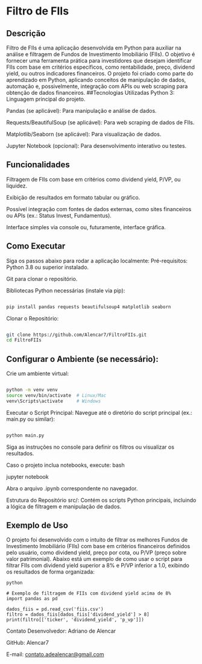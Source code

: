 # Filtro de FIIs
## Descrição
Filtro de FIIs é uma aplicação desenvolvida em Python para auxiliar na análise e filtragem de Fundos de Investimento Imobiliário (FIIs). O objetivo é fornecer uma ferramenta prática para investidores que desejam identificar FIIs com base em critérios específicos, como rentabilidade, preço, dividend yield, ou outros indicadores financeiros. O projeto foi criado como parte do aprendizado em Python, aplicando conceitos de manipulação de dados, automação e, possivelmente, integração com APIs ou web scraping para obtenção de dados financeiros.
##Tecnologias Utilizadas
Python 3: Linguagem principal do projeto.

Pandas (se aplicável): Para manipulação e análise de dados.

Requests/BeautifulSoup (se aplicável): Para web scraping de dados de FIIs.

Matplotlib/Seaborn (se aplicável): Para visualização de dados.

Jupyter Notebook (opcional): Para desenvolvimento interativo ou testes.

## Funcionalidades
Filtragem de FIIs com base em critérios como dividend yield, P/VP, ou liquidez.

Exibição de resultados em formato tabular ou gráfico.

Possível integração com fontes de dados externas, como sites financeiros ou APIs (ex.: Status Invest, Fundamentus).

Interface simples via console ou, futuramente, interface gráfica.

## Como Executar
Siga os passos abaixo para rodar a aplicação localmente:
Pré-requisitos:
Python 3.8 ou superior instalado.

Git para clonar o repositório.

Bibliotecas Python necessárias (instale via pip):
``` bash

pip install pandas requests beautifulsoup4 matplotlib seaborn
```
Clonar o Repositório:
```bash

git clone https://github.com/Alencar7/FiltroFIIs.git
cd FiltroFIIs
```
## Configurar o Ambiente (se necessário):
Crie um ambiente virtual:
```bash

python -m venv venv
source venv/bin/activate  # Linux/Mac
venv\Scripts\activate     # Windows
```
Executar o Script Principal:
Navegue até o diretório do script principal (ex.: main.py ou similar):
```bash

python main.py
```
Siga as instruções no console para definir os filtros ou visualizar os resultados.

Caso o projeto inclua notebooks, execute:
bash

jupyter notebook

Abra o arquivo .ipynb correspondente no navegador.

Estrutura do Repositório
src/: Contém os scripts Python principais, incluindo a lógica de filtragem e manipulação de dados.

## Exemplo de Uso
O projeto foi desenvolvido com o intuito de filtrar os melhores Fundos de Investimento Imobiliário (FIIs) 
com base em critérios financeiros definidos pelo usuário, como dividend yield, preço por cota, ou P/VP (preço sobre valor patrimonial). 
Abaixo está um exemplo de como usar o script para filtrar FIIs com dividend yield superior a 8% e P/VP inferior a 1.0, exibindo os resultados de forma organizada:
```
python

# Exemplo de filtragem de FIIs com dividend yield acima de 8%
import pandas as pd

dados_fiis = pd.read_csv('fiis.csv')
filtro = dados_fiis[dados_fiis['dividend_yield'] > 8]
print(filtro[['ticker', 'dividend_yield', 'p_vp']])
```

Contato
Desenvolvedor: Adriano de Alencar

GitHub: Alencar7

E-mail: contato.adealencar@gmail.com

